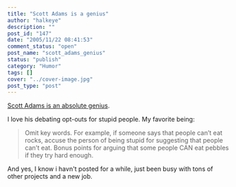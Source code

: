 ```yaml
---
title: "Scott Adams is a genius"
author: "halkeye"
description: ""
post_id: "147"
date: "2005/11/22 08:41:53"
comment_status: "open"
post_name: "scott_adams_genius"
status: "publish"
category: "Humor"
tags: []
cover: "../cover-image.jpg"
post_type: "post"
---
```


[Scott Adams is an absolute genius](https://dilbertblog.typepad.com/the_dilbert_blog/2005/11/results_of_why_.html).

I love his debating opt-outs for stupid people. My favorite being:



> Omit key words. For example, if someone says that people can’t eat rocks, accuse the person of being stupid for suggesting that people can’t eat. Bonus points for arguing that some people CAN eat pebbles if they try hard enough.



And yes, I know i havn't posted for a while, just been busy with tons of other projects and a new job.
